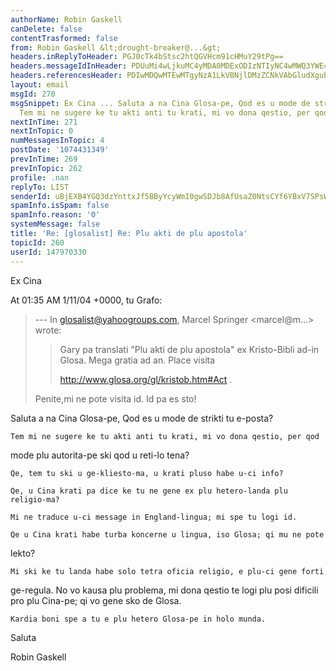 ```yaml
---
authorName: Robin Gaskell
canDelete: false
contentTrasformed: false
from: Robin Gaskell &lt;drought-breaker@...&gt;
headers.inReplyToHeader: PGJ0cTk4bStsc2htQGVHcm91cHMuY29tPg==
headers.messageIdInHeader: PDUuMi4wLjkuMC4yMDA0MDExODIzNTIyNC4wMWQ3YWE4MEBwYWNpZmljLm5ldC5hdT4=
headers.referencesHeader: PDIwMDQwMTEwMTgyNzA1LkVBNjlDMzZCNkVAbGludXgubG9jYWw+
layout: email
msgId: 270
msgSnippet: Ex Cina ... Saluta a na Cina Glosa-pe, Qod es u mode de strikti tu e-posta?
  Tem mi ne sugere ke tu akti anti tu krati, mi vo dona qestio, per qod mode plu
nextInTime: 271
nextInTopic: 0
numMessagesInTopic: 4
postDate: '1074431349'
prevInTime: 269
prevInTopic: 262
profile: .nan
replyTo: LIST
senderId: uBjEXB4YGQ3dzYnttxJf5BByYcyWmI0gwSDJb8AfUsaZ0NtsCYf6YBxV7SPsWURxtKRIJVR5JNi-601qMjtKptNAmO6cixYZBnJLohe6E769wxG1Jw
spamInfo.isSpam: false
spamInfo.reason: '0'
systemMessage: false
title: 'Re: [glosalist] Re: Plu akti de plu apostola'
topicId: 260
userId: 147970330
---
```


Ex Cina

At 01:35 AM 1/11/04 +0000, tu Grafo:

>--- In glosalist@yahoogroups.com, Marcel Springer <marcel@m...>
>wrote:
> >
> > Gary pa translati "Plu akti de plu apostola" ex Kristo-Bibli ad-in
> > Glosa.  Mega gratia ad an.  Place visita
> >
> >   http://www.glosa.org/gl/kristob.htm#Act .
>
>
>Penite,mi ne pote visita id.
>Id pa es sto!

Saluta a na Cina Glosa-pe,
    Qod es u mode de strikti tu e-posta?

    Tem mi ne sugere ke tu akti anti tu krati, mi vo dona qestio, per qod 
mode plu autorita-pe ski qod u reti-lo tena?

    Qe, tem tu ski u ge-kliesto-ma, u krati pluso habe u-ci info?

    Qe, u Cina krati pa dice ke tu ne gene ex plu hetero-landa plu religio-ma?

    Mi ne traduce u-ci message in England-lingua; mi spe tu logi id.

    Qe u Cina krati habe turba koncerne u lingua, iso Glosa; qi mu ne pote 
lekto?

    Mi ski ke tu landa habe solo tetra oficia religio, e plu-ci gene forti 
ge-regula. No vo kausa plu problema, mi dona qestio te logi plu posi 
dificili pro plu Cina-pe; qi vo gene sko de Glosa.

    Kardia boni spe a tu e plu hetero Glosa-pe in holo munda.

Saluta

Robin Gaskell 



